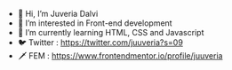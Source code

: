 - 👋 Hi, I’m Juveria Dalvi
- 👀 I’m interested in Front-end development
- 🌱 I’m currently learning HTML, CSS and Javascript
- 🐦 Twitter : https://twitter.com/juuveria?s=09
- 🗡️ FEM : https://www.frontendmentor.io/profile/juuveria

<!---
juuveria/juuveria is a ✨ special ✨ repository because its `README.md` (this file) appears on your GitHub profile.
You can click the Preview link to take a look at your changes.
--->
